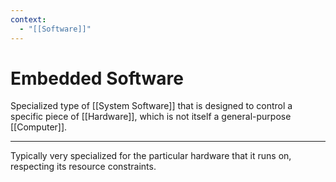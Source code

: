 ```yaml
---
context:
  - "[[Software]]"
---
```


# Embedded Software

Specialized type of [[System Software]] that is designed to control a specific piece of [[Hardware]], which is not itself a general-purpose [[Computer]].

---

Typically very specialized for the particular hardware that it runs on, respecting its resource constraints.
